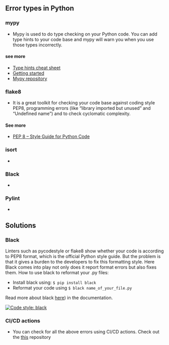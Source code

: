 ## Error types in Python

### mypy
- Mypy is used to do type checking on your Python code. You can add type hints to your code base and mypy will warn you when you use those types incorrectly.

#### see more
- [Type hints cheat sheet](https://mypy.readthedocs.io/en/stable/cheat_sheet_py3.html)
- [Getting started](https://mypy.readthedocs.io/en/stable/getting_started.html)
- [Mypy repository](https://github.com/python/mypy)

### flake8
- It is a great toolkit for checking your code base against coding style PEP8, programming errors (like “library imported but unused” and “Undefined name”) and to check cyclomatic complexity.

#### See more 
- [PEP 8 – Style Guide for Python Code](https://peps.python.org/pep-0008/)

### isort
- 
### Black
- 
### Pylint
- 

## Solutions 

### Black 
Linters such as pycodestyle or flake8 show whether your code is according to PEP8 format, which is the official Python style guide. But the problem is that it gives a burden to the developers to fix this formatting style. Here Black comes into play not only does it report format errors but also fixes them. How to use black to reformat your .py files: 
- Install black using: ```$ pip install black```
- Reformat your code using ```$ black name_of_your_file.py```

Read more about black [here](https://github.com/psf/black)) in the documentation. 

[![Code style: black](https://img.shields.io/badge/code%20style-black-000000.svg)](https://github.com/psf/black)

### CI/CD actions
- You can check for all the above errors using CI/CD actions. Check out the [this](https://github.com/programmingwithalex/pylinter) repository


